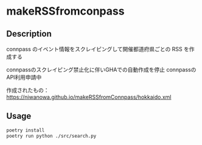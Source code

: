 # makeRSSfromconpass

## Description

connpass のイベント情報をスクレイピングして開催都道府県ごとの RSS を作成する

connpassのスクレイピング禁止化に伴いGHAでの自動作成を停止
connpassのAPI利用申請中

作成されたもの：
<https://niwanowa.github.io/makeRSSfromConnpass/hokkaido.xml>

## Usage

```bash
poetry install
poetry run python ./src/search.py
```
